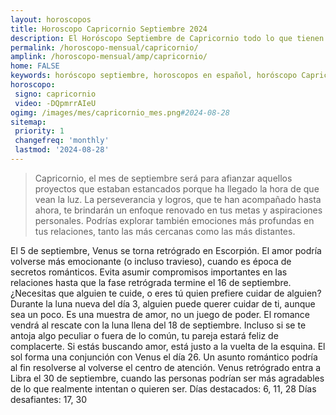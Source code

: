 ```yaml
---
layout: horoscopos
title: Horoscopo Capricornio Septiembre 2024
description: El Horóscopo Septiembre de Capricornio todo lo que tienen los astros preparados para este mes, amor, trabajo, familia. Todo sobre astrologia, tarot, predicciones. Horoscopo gratis en español, predicciones y astrología.
permalink: /horoscopo-mensual/capricornio/
amplink: /horoscopo-mensual/amp/capricornio/
home: FALSE
keywords: horóscopo septiembre, horoscopos en español, horóscopo Capricornio septiembre , horóscopo esperanza gracia, horoscop, horóscopos gratis, horoscopo Capricornio, Tarot, Astrologia, Zodíaco, Capricornio, horoscopo gratis, horoscopo del mes 
horoscopo:
 signo: capricornio
 video: -DQpmrrAIeU
ogimg: /images/mes/capricornio_mes.png#2024-08-28
sitemap:
 priority: 1
 changefreq: 'monthly'
 lastmod: '2024-08-28'
---
```



 > Capricornio, el mes de septiembre será para afianzar aquellos proyectos que estaban estancados porque ha llegado la hora de que vean la luz. La perseverancia y logros, que te han acompañado hasta ahora, te brindarán un enfoque renovado en tus metas y aspiraciones personales. Podrías explorar también emociones más profundas en tus relaciones, tanto las más cercanas como las más distantes.



El 5 de septiembre, Venus se torna retrógrado en Escorpión. El amor podría volverse más emocionante (o incluso travieso), cuando es época de secretos románticos. Evita asumir compromisos importantes en las relaciones hasta que la fase retrógrada termine el 16 de septiembre. 
¿Necesitas que alguien te cuide, o eres tú quien prefiere cuidar de alguien? Durante la luna nueva del día 3, alguien puede querer cuidar de ti, aunque sea un poco. Es una muestra de amor, no un juego de poder. 
El romance vendrá al rescate con la luna llena del 18 de septiembre. Incluso si se te antoja algo peculiar o fuera de lo común, tu pareja estará feliz de complacerte. Si estás buscando amor, está justo a la vuelta de la esquina. 
El sol forma una conjunción con Venus el día 26. Un asunto romántico podría al fin resolverse al volverse el centro de atención. 
Venus retrógrado entra a Libra el 30 de septiembre, cuando las personas podrían ser más agradables de lo que realmente intentan o quieren ser. 
Días destacados: 6, 11, 28
Días desafiantes: 17, 30